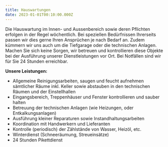 ```yaml
---
title: Hauswartungen
date: 2023-01-01T00:10:00.000Z
---
```


Die Hauswartung im Innen- und Aussenbereich sowie deren Pflichten erfolgen in der
Regel wöchentlich. Bei speziellen Bedürfnissen Ihrerseits passen wir dies gerne Ihren
Ansprüchen je nach Bedarf an. Zudem kümmern wir uns auch um die Tiefgarage oder
die technischen Anlagen. Machen Sie sich keine Sorgen, wir betreuen und kontrollieren
diese Objekte bei der Ausführung unserer Dienstleistungen vor Ort. Bei Notfällen sind
wir für Sie 24 Stunden erreichbar.

**Unsere Leistungen:**

* Allgemeine Reinigungsarbeiten, saugen und feucht aufnehmen sämtlicher Räume
inkl. Keller sowie abstauben in den technischen Räumen und der Einstellhallen
* Eingangsbereich, Treppenhäuser und Fenster kontrollieren und sauber halten
* Betreuung der technischen Anlagen (wie Heizungen, oder Entkalkungsanlagen)
* Ausführung kleiner Reparaturen sowie Instandhaltungsarbeiten
* Koordination mit Handwerkern und Lieferanten
* Kontrolle (periodisch) der Zählstände von Wasser, Heizöl, etc.
* Winterdienst (Schneeräumung, Streueinsätze)
* 24 Stunden Pikettdienst
